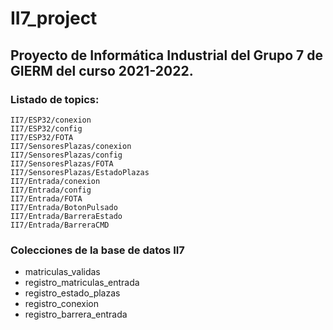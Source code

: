 # II7_project
## Proyecto de Informática Industrial del Grupo 7 de GIERM del curso 2021-2022.
### Listado de topics:
```
II7/ESP32/conexion
II7/ESP32/config
II7/ESP32/FOTA
II7/SensoresPlazas/conexion
II7/SensoresPlazas/config
II7/SensoresPlazas/FOTA
II7/SensoresPlazas/EstadoPlazas
II7/Entrada/conexion
II7/Entrada/config
II7/Entrada/FOTA
II7/Entrada/BotonPulsado
II7/Entrada/BarreraEstado
II7/Entrada/BarreraCMD
```
### Colecciones de la base de datos II7
- matriculas_validas
- registro_matriculas_entrada
- registro_estado_plazas
- registro_conexion
- registro_barrera_entrada
